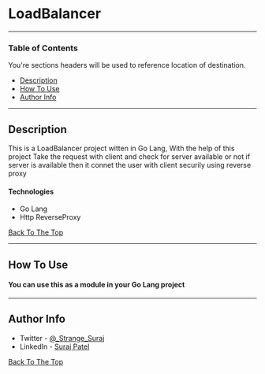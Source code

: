 # LoadBalancer

---

### Table of Contents
You're sections headers will be used to reference location of destination.

- [Description](#description)
- [How To Use](#how-to-use)
- [Author Info](#author-info)

---

## Description

This is a LoadBalancer project witten in Go Lang, With the help of this project Take the request with client and check for server available or not if server is available then it connet the user with client securily using reverse proxy

#### Technologies

- Go Lang
- Http ReverseProxy

[Back To The Top](#read-me-template)

---

## How To Use

#### You can use this as a module in your Go Lang project

---

## Author Info

- Twitter - [@_Strange_Suraj](https://twitter.com/_Strange_Suraj)
- LinkedIn - [Suraj Patel](https://www.linkedin.com/in/suraj-patel7564/)

[Back To The Top](#read-me-template)
